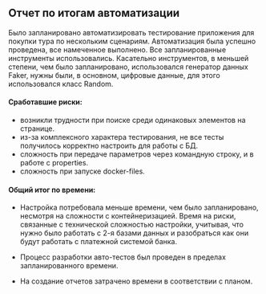 ## Отчет по итогам автоматизации
Было запланировано автоматизировать тестирование приложения для покупки тура по нескольким сценариям. Автоматизация была успешно проведена, все намеченное выполнено. Все запланированные инструменты использовались. Касательно инструментов, в меньшей степени, чем было запланировано, использовался генератор данных Faker, нужны были, в основном, цифровые данные, для этого использовался класс Random.

#### Сработавшие риски:
* возникли трудности при поиске среди одинаковых элементов на странице.
* из-за комплексного характера тестирования, не все тесты получилось корректно настроить для работы с БД.
* сложность при передаче параметров через командную строку, и в работе с properties.
* cложность при запуске docker-files.

#### Общий итог по времени:
* Настройка потребовала меньше времени, чем было запланировано, несмотря на сложности с контейнеризацией. Время на риски, связанные с технической сложностью настройки, учитывая, что нужно было работать с 2-я базами данных и разобраться как они будут работать с платежной системой банка.

* Процесс разработки авто-тестов был проведен в пределах запланированного времени.

* На создание отчетов затрачено времени в соответствии с планом.